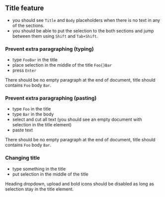 ## Title feature

- you should see `Title` and `Body` placeholders when there is no text in any of the sections.
- you should be able to put the selection to the both sections and jump between them using `Shift` and `Tab+Shift`.

### Prevent extra paragraphing (typing)

- type `FooBar` in the title
- place selection in the middle of the title `Foo{}Bar`
- press `Enter`

There should be no empty paragraph at the end of document, title should contains `Foo` body `Bar`.

### Prevent extra paragraphing (pasting)

- type `Foo` in the title
- type `Bar` in the body
- select and cut all text (you should see an empty document with selection in the title element)
- paste text

There should be no empty paragraph at the end of document, title should contains `Foo` body `Bar`.

### Changing title

- type something in the title
- put selection in the middle of the title

Heading dropdown, upload and bold icons should be disabled as long as selection stay in the title element.
